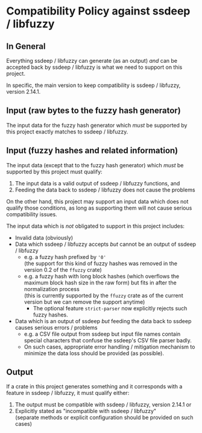 # Compatibility Policy against ssdeep / libfuzzy

## In General

Everything ssdeep / libfuzzy can generate (as an output) *and* can be accepted
back by ssdeep / libfuzzy is what we need to support on this project.

In specific, the main version to keep compatibility is ssdeep / libfuzzy,
version 2.14.1.

## Input (raw bytes to the fuzzy hash generator)

The input data for the fuzzy hash generator which *must* be supported by this
project exactly matches to ssdeep / libfuzzy.

## Input (fuzzy hashes and related information)

The input data (except that to the fuzzy hash generator) which *must* be
supported by this project must qualify:

1.  The input data is a valid output of ssdeep / libfuzzy functions, and
2.  Feeding the data back to ssdeep / libfuzzy does not cause the problems

On the other hand, this project may support an input data which does not
qualify those conditions, as long as supporting them will not cause serious
compatibility issues.

The input data which is *not* obligated to support in this project includes:

*   Invalid data (obviously)
*   Data which ssdeep / libfuzzy accepts *but*
    cannot be an output of ssdeep / libfuzzy
    *   e.g. a fuzzy hash prefixed by `'0'`  
             (the support for this kind of fuzzy hashes was removed
              in the version 0.2 of the `ffuzzy` crate)
    *   e.g. a fuzzy hash with long block hashes
             (which overflows the maximum block hash size in the raw form) but
             fits in after the normalization process  
             (this is currently supported by the `ffuzzy` crate as of
              the current version but we can remove the support anytime)
        *   The optional feature `strict-parser` now explicitly rejects
            such fuzzy hashes.
*   Data which is an output of ssdeep *but* feeding the data
    back to ssdeep causes serious errors / problems
    *   e.g. a CSV file output from ssdeep but input file names contain special
             characters that confuse the ssdeep's CSV file parser badly.
    *   On such cases, appropriate error handling / mitigation mechanism to
        minimize the data loss should be provided (as possible).

## Output

If a crate in this project generates something and it corresponds with a feature
in ssdeep / libfuzzy, it must qualify either:

1.  The output must be compatible with ssdeep / libfuzzy, version 2.14.1 or
2.  Explicitly stated as "incompatible with ssdeep / libfuzzy"  
    (separate methods or explicit configuration should be provided on such cases)
